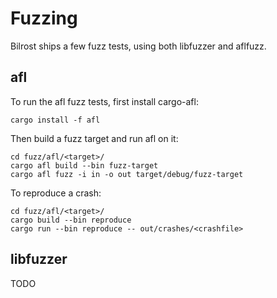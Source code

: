 # Fuzzing

Bilrost ships a few fuzz tests, using both libfuzzer and aflfuzz.


## afl

To run the afl fuzz tests, first install cargo-afl:

    cargo install -f afl

Then build a fuzz target and run afl on it:

    cd fuzz/afl/<target>/
    cargo afl build --bin fuzz-target
    cargo afl fuzz -i in -o out target/debug/fuzz-target

To reproduce a crash:

    cd fuzz/afl/<target>/
    cargo build --bin reproduce
    cargo run --bin reproduce -- out/crashes/<crashfile>


## libfuzzer

TODO
